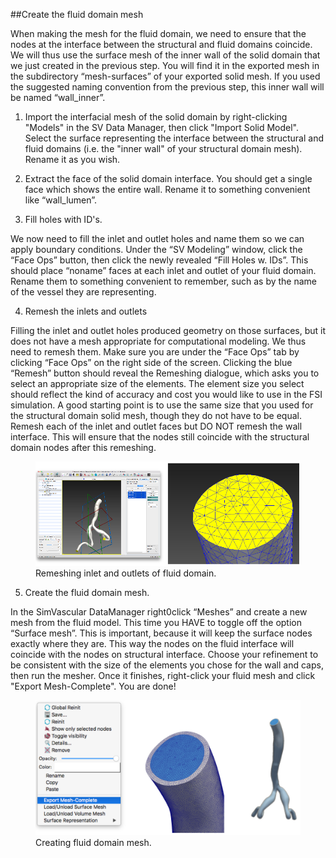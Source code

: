 ##Create the fluid domain mesh

When making the mesh for the fluid domain, we need to ensure that the nodes at the interface between the structural and fluid domains coincide. We will thus use the surface mesh of the inner wall of the solid domain that we just created in the previous step. You will find it in the exported mesh in the subdirectory “mesh-surfaces” of your exported solid mesh. If you used the suggested naming convention from the previous step, this inner wall will be named “wall_inner”.

1. Import the interfacial mesh of the solid domain by right-clicking "Models" in the SV Data Manager, then click "Import Solid Model". Select the surface representing the interface between the structural and fluid domains (i.e. the "inner wall" of your structural domain mesh). Rename it as you wish.

2. Extract the face of the solid domain interface. You should get a single face which shows the entire wall. Rename it to something convenient like “wall_lumen”.

3. Fill holes with ID's.

We now need to fill the inlet and outlet holes and name them so we can apply boundary conditions. Under the “SV Modeling” window, click the “Face Ops” button, then click the newly revealed “Fill Holes w. IDs”. This should place “noname” faces at each inlet and outlet of your fluid domain. Rename them to something convenient to remember, such as by the name of the vessel they are representing.

4. Remesh the inlets and outlets

Filling the inlet and outlet holes produced geometry on those surfaces, but it does not have a mesh appropriate for computational modeling. We thus need to remesh them. Make sure you are under the “Face Ops” tab by clicking “Face Ops” on the right side of the screen. Clicking the blue “Remesh” button should reveal the Remeshing dialogue, which asks you to select an appropriate size of the elements. The element size you select should reflect the kind of accuracy and cost you would like to use in the FSI simulation. A good starting point is to use the same size that you used for the structural domain solid mesh, though they do not have to be equal. Remesh each of the inlet and outlet faces but DO NOT remesh the wall interface. This will ensure that the nodes still coincide with the structural domain nodes after this remeshing.

<figure>
  <img class="svImg svImgLg" src="documentation/svFSI/fsi_tutorial/imgs/remesh_caps.png">
  <figcaption class="svCaption" >Remeshing inlet and outlets of fluid domain.</figcaption>
</figure>

5. Create the fluid domain mesh.

In the SimVascular DataManager right0click “Meshes” and create a new mesh from the fluid model. This time you HAVE to toggle off the option “Surface mesh”. This is important, because it will keep the surface nodes exactly where they are. This way the nodes on the fluid interface will coincide with the nodes on structural interface. Choose your refinement to be consistent with the size of the elements you chose for the wall and caps, then run the mesher. Once it finishes, right-click your fluid mesh and click "Export Mesh-Complete". You are done!

<figure>
  <img class="svImg svImgLg" src="documentation/svFSI/fsi_tutorial/imgs/meshing_final_pic.png">
  <figcaption class="svCaption" >Creating fluid domain mesh.</figcaption>
</figure>

